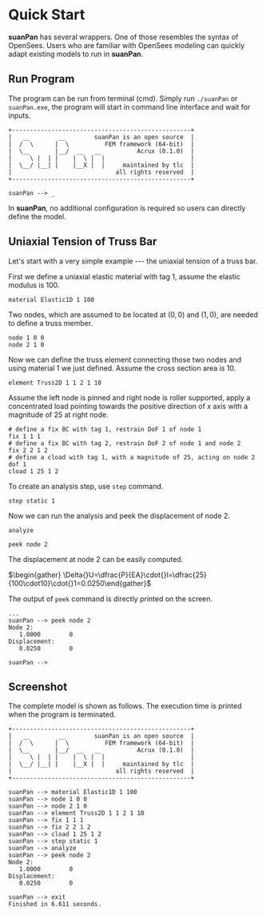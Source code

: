 Quick Start
===========

**suanPan** has several wrappers. One of those resembles the syntax of OpenSees. Users who are familiar with OpenSees modeling can quickly adapt existing models to run in **suanPan**.

Run Program
-----------

The program can be run from terminal (cmd). Simply run `./suanPan` or `suanPan.exe`, the program will start in command line interface and wait for inputs.

``` text
+--------------------------------------------------+
|   __        __        suanPan is an open source  |
|  /  \      |  \          FEM framework (64-bit)  |
|  \__       |__/  __   __          Acrux (0.1.0)  |
|     \ |  | |    |  \ |  |                        |
|  \__/ |__| |    |__X |  |     maintained by tlc  |
|                             all rights reserved  |
+--------------------------------------------------+

suanPan --> _
```

In **suanPan**, no additional configuration is required so users can directly define the model.

Uniaxial Tension of Truss Bar
-----------------------------

Let's start with a very simple example --- the uniaxial tension of a truss bar.

First we define a uniaxial elastic material with tag 1, assume the elastic modulus is $100$.

``` text
material Elastic1D 1 100
```

Two nodes, which are assumed to be located at $(0,0)$ and $(1,0)$, are needed to define a truss member.

``` text
node 1 0 0
node 2 1 0
```

Now we can define the truss element connecting those two nodes and using material 1 we just defined. Assume the cross section area is $10$.

``` text
element Truss2D 1 1 2 1 10
```

Assume the left node is pinned and right node is roller supported, apply a concentrated load pointing towards the positive direction of $x$ axis with a magnitude of $25$ at right node.

``` text
# define a fix BC with tag 1, restrain DoF 1 of node 1
fix 1 1 1
# define a fix BC with tag 2, restrain DoF 2 of node 1 and node 2
fix 2 2 1 2
# define a cload with tag 1, with a magnitude of 25, acting on node 2 dof 1
cload 1 25 1 2
```

To create an analysis step, use `step` command.

``` text
step static 1
```

Now we can run the analysis and peek the displacement of node 2.

``` text
analyze

peek node 2
```

The displacement at node 2 can be easily computed.

$\begin{gather} \Delta{}U=\dfrac{P}{EA}\cdot{}l=\dfrac{25}{100\cdot10}\cdot{}1=0.0250\end{gather}$

The output of `peek` command is directly printed on the screen.

``` text
...
suanPan --> peek node 2
Node 2:
   1.0000        0
Displacement:
   0.0250        0

suanPan -->
```

Screenshot
----------

The complete model is shown as follows. The execution time is printed when the program is terminated.

``` text
+--------------------------------------------------+
|   __        __        suanPan is an open source  |
|  /  \      |  \          FEM framework (64-bit)  |
|  \__       |__/  __   __          Acrux (0.1.0)  |
|     \ |  | |    |  \ |  |                        |
|  \__/ |__| |    |__X |  |     maintained by tlc  |
|                             all rights reserved  |
+--------------------------------------------------+

suanPan --> material Elastic1D 1 100
suanPan --> node 1 0 0
suanPan --> node 2 1 0
suanPan --> element Truss2D 1 1 2 1 10
suanPan --> fix 1 1 1
suanPan --> fix 2 2 1 2
suanPan --> cload 1 25 1 2
suanPan --> step static 1
suanPan --> analyze
suanPan --> peek node 2
Node 2:
   1.0000        0
Displacement:
   0.0250        0

suanPan --> exit
Finished in 6.611 seconds.
```
